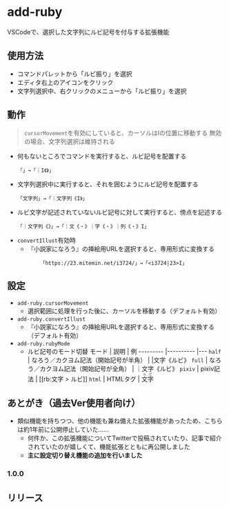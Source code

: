 # add-ruby

VSCodeで、選択した文字列にルビ記号を付与する拡張機能

## 使用方法

- コマンドパレットから「ルビ振り」を選択
- エディタ右上のアイコンをクリック
- 文字列選択中、右クリックのメニューから「ルビ振り」を選択

## 動作
> `cursorMovement`を有効にしていると、カーソルはIの位置に移動する
> 無効の場合、文字列選択は維持される
- 何もないところでコマンドを実行すると、ルビ記号を配置する
    ```
    「」→「｜I《》」
    ```
- 文字列選択中に実行すると、それを囲むようにルビ記号を配置する
    ```
    「文字列」→「｜文字列《I》」
    ```
- ルビ文字が記述されていないルビ記号に対して実行すると、傍点を記述する
    ```
    「｜文字列《》」→「｜文《・》｜字《・》｜列《・》I」
    ```
- `convertIllust`有効時
    - 『小説家になろう』の挿絵用URLを選択すると、専用形式に変換する
        ```
            「https://23.mitemin.net/i3724/」→「<i3724|23>I」
        ```

## 設定

- `add-ruby.cursorMovement`
    - 選択範囲に処理を行った後に、カーソルを移動する（デフォルト有効）
- `add-ruby.convertIllust`
    - 『小説家になろう』の挿絵用URLを選択すると、専用形式に変換する（デフォルト有効）
- `add-ruby.rubyMode`
    - ルビ記号のモード切替
        モード    | 説明 | 例
        ---------   |---------- |---
        `half`      | なろう／カクヨム記法（開始記号が半角）        | \|文字《ルビ》
        `full`      | なろう／カクヨム記法（開始記号が全角）      | ｜文字《ルビ》
        `pixiv`     | pixiv記法       | [[rb:文字 > ルビ]]
        `html`      | HTMLタグ          | <ruby>文字<rt>ルビ</rt></ruby>

## あとがき（過去Ver使用者向け）
- 類似機能を持ちつつ、他の機能も兼ね備えた拡張機能があったため、こちらは約1年前に公開停止していた……
    - 何件か、この拡張機能についてTwitterで投稿されていたり、記事で紹介されていたのが嬉しくて、機能拡張とともに再公開しました
    - **主に設定切り替え機能の追加を行いました**

### 1.0.0

リリース
---